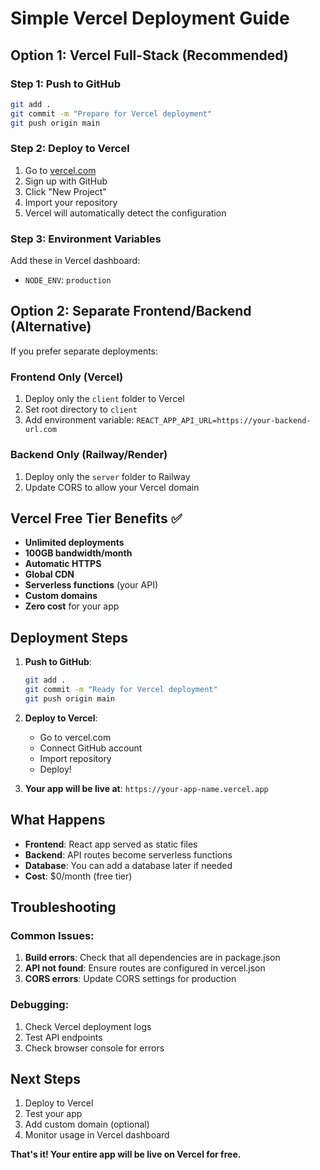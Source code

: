 # Simple Vercel Deployment Guide

## Option 1: Vercel Full-Stack (Recommended)

### Step 1: Push to GitHub
```bash
git add .
git commit -m "Prepare for Vercel deployment"
git push origin main
```

### Step 2: Deploy to Vercel
1. Go to [vercel.com](https://vercel.com)
2. Sign up with GitHub
3. Click "New Project"
4. Import your repository
5. Vercel will automatically detect the configuration

### Step 3: Environment Variables
Add these in Vercel dashboard:
- `NODE_ENV`: `production`

## Option 2: Separate Frontend/Backend (Alternative)

If you prefer separate deployments:

### Frontend Only (Vercel)
1. Deploy only the `client` folder to Vercel
2. Set root directory to `client`
3. Add environment variable: `REACT_APP_API_URL=https://your-backend-url.com`

### Backend Only (Railway/Render)
1. Deploy only the `server` folder to Railway
2. Update CORS to allow your Vercel domain

## Vercel Free Tier Benefits ✅

- **Unlimited deployments**
- **100GB bandwidth/month**
- **Automatic HTTPS**
- **Global CDN**
- **Serverless functions** (your API)
- **Custom domains**
- **Zero cost** for your app

## Deployment Steps

1. **Push to GitHub**:
   ```bash
   git add .
   git commit -m "Ready for Vercel deployment"
   git push origin main
   ```

2. **Deploy to Vercel**:
   - Go to vercel.com
   - Connect GitHub account
   - Import repository
   - Deploy!

3. **Your app will be live at**: `https://your-app-name.vercel.app`

## What Happens

- **Frontend**: React app served as static files
- **Backend**: API routes become serverless functions
- **Database**: You can add a database later if needed
- **Cost**: $0/month (free tier)

## Troubleshooting

### Common Issues:
1. **Build errors**: Check that all dependencies are in package.json
2. **API not found**: Ensure routes are configured in vercel.json
3. **CORS errors**: Update CORS settings for production

### Debugging:
1. Check Vercel deployment logs
2. Test API endpoints
3. Check browser console for errors

## Next Steps

1. Deploy to Vercel
2. Test your app
3. Add custom domain (optional)
4. Monitor usage in Vercel dashboard

**That's it! Your entire app will be live on Vercel for free.** 
